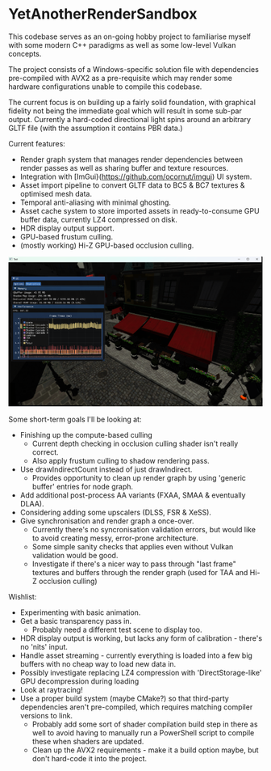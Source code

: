 # YetAnotherRenderSandbox

This codebase serves as an on-going hobby project to familiarise myself with some modern C++ paradigms as well as some low-level Vulkan concepts.

The project consists of a Windows-specific solution file with dependencies pre-compiled with AVX2 as a pre-requisite which may render some hardware configurations unable to compile this codebase.

The current focus is on building up a fairly solid foundation, with graphical fidelity not being the immediate goal which will result in some sub-par output. Currently a hard-coded directional light spins around an arbitrary GLTF file (with the assumption it contains PBR data.)

Current features:
* Render graph system that manages render dependencies between render passes as well as sharing buffer and texture resources.
* Integration with [ImGui}(https://github.com/ocornut/imgui) UI system.
* Asset import pipeline to convert GLTF data to BC5 & BC7 textures & optimised mesh data.
* Temporal anti-aliasing with minimal ghosting.
* Asset cache system to store imported assets in ready-to-consume GPU buffer data, currently LZ4 compressed on disk.
* HDR display output support.
* GPU-based frustum culling.
* (mostly working) Hi-Z GPU-based occlusion culling.

![preview](ReadmeAssets/preview_v3.png)

Some short-term goals I'll be looking at:
* Finishing up the compute-based culling
	* Current depth checking in occlusion culling shader isn't really correct.
	* Also apply frustum culling to shadow rendering pass.
* Use drawIndirectCount instead of just drawIndirect.
	* Provides opportunity to clean up render graph by using 'generic buffer' entries for node graph.
* Add additional post-process AA variants (FXAA, SMAA & eventually DLAA).
* Considering adding some upscalers (DLSS, FSR & XeSS).
* Give synchronisation and render graph a once-over.
	* Currently there's no syncronisation validation errors, but would like to avoid creating messy, error-prone architecture.
	* Some simple sanity checks that applies even without Vulkan validation would be good.
	* Investigate if there's a nicer way to pass through "last frame" textures and buffers through the render graph (used for TAA and Hi-Z occlusion culling)

Wishlist:
* Experimenting with basic animation.
* Get a basic transparency pass in.
	* Probably need a different test scene to display too.
* HDR display output is working, but lacks any form of calibration - there's no 'nits' input.
* Handle asset streaming - currently everything is loaded into a few big buffers with no cheap way to load new data in.
* Possibly investigate replacing LZ4 compression with 'DirectStorage-like' GPU decompression during loading
* Look at raytracing!
* Use a proper build system (maybe CMake?) so that third-party dependencies aren't pre-compiled, which requires matching compiler versions to link.
	* Probably add some sort of shader compilation build step in there as well to avoid having to manually run a PowerShell script to compile these when shaders are updated.
	* Clean up the AVX2 requirements - make it a build option maybe, but don't hard-code it into the project.